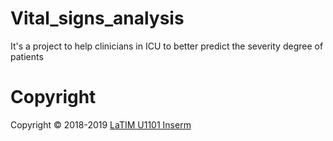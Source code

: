 # Vital_signs_analysis
It's a project to help clinicians in ICU to better predict the severity degree of patients

# Copyright
Copyright © 2018-2019 [LaTIM U1101 Inserm](http://latim.univ-brest.fr/)
